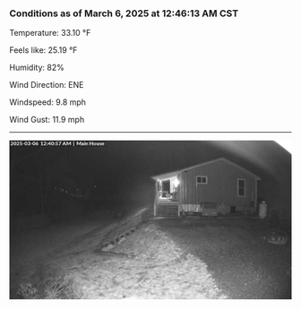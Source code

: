 ### Conditions as of March 6, 2025 at 12:46:13 AM CST 

Temperature: 33.10 &deg;F

Feels like: 25.19 &deg;F

Humidity: 82%

Wind Direction: ENE

Windspeed: 9.8 mph

Wind Gust: 11.9 mph

---

<img src="./images/latest.jpeg"/>

